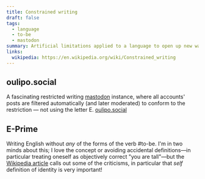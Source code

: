```yaml
---
title: Constrained writing
draft: false
tags:
  - language
  - to-be
  - mastodon
summary: Artificial limitations applied to a language to open up new ways to use it or learn it.
links:
  wikipedia: https://en.wikipedia.org/wiki/Constrained_writing
---
```

## oulipo.social

A fascinating restricted writing [mastodon](/tags/mastodon) instance, where all accounts' posts are filtered automatically (and later moderated) to conform to the restriction — not using the letter E. [oulipo.social](https://oulipo.social)

## E-Prime

Writing English without _any_ of the forms of the verb #to-be. I'm in two minds about this; I love the concept or avoiding accidental definitions—in particular treating oneself as objectively correct "you are tall"—but the [Wikipedia article](https://en.wikipedia.org/wiki/E-Prime#Psychological_effects) calls out some of the criticisms, in particular that _self_ definition of identity is very important!
